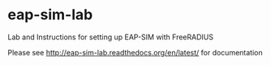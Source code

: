 # eap-sim-lab
Lab and Instructions for setting up EAP-SIM with FreeRADIUS

Please see http://eap-sim-lab.readthedocs.org/en/latest/ for documentation
